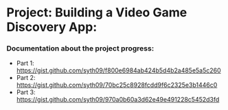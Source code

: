 # Project: Building a Video Game Discovery App:

### Documentation about the project progress:

- Part 1: https://gist.github.com/syth09/f800e6984ab424b5d4b2a485e5a5c260
- Part 2: https://gist.github.com/syth09/70bc25c8928fcdd9f6c2325e3b1446c0
- Part 3: https://gist.github.com/syth09/970a0b60a3d62e49e491228c5452d3fd
